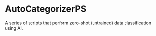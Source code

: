 # AutoCategorizerPS
A series of scripts that perform zero-shot (untrained) data classification using AI.
